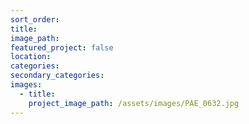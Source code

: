 ```yaml
---
sort_order:
title:
image_path:
featured_project: false
location:
categories:
secondary_categories:
images:
  - title:
    project_image_path: /assets/images/PAE_0632.jpg
---
```


